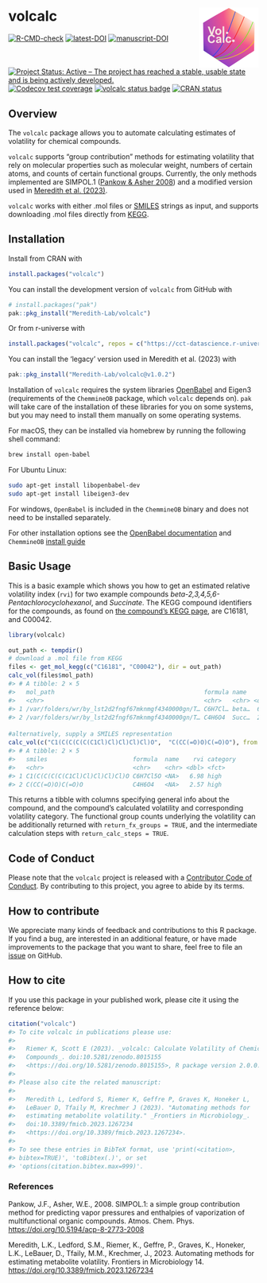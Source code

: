 
<!-- README.md is generated from README.Rmd. Please edit that file -->

# volcalc <a href="https://meredith-lab.github.io/volcalc/"><img src="man/figures/logo.PNG" alt="volcalc website" align="right" height="120"/></a>

<!-- badges: start -->

[![R-CMD-check](https://github.com/Meredith-Lab/volcalc/actions/workflows/R-CMD-check.yaml/badge.svg)](https://github.com/Meredith-Lab/volcalc/actions/workflows/R-CMD-check.yaml)
[![latest-DOI](https://zenodo.org/badge/425022983.svg)](https://zenodo.org/badge/latestdoi/425022983)
[![manuscript-DOI](https://img.shields.io/badge/DOI-10.3389/fmicb.2023.1267234-32a859.svg)](https://doi.org/10.3389/fmicb.2023.1267234)
[![Project Status: Active – The project has reached a stable, usable
state and is being actively
developed.](https://www.repostatus.org/badges/latest/active.svg)](https://www.repostatus.org/#active)
[![Codecov test
coverage](https://codecov.io/gh/Meredith-Lab/volcalc/branch/master/graph/badge.svg)](https://app.codecov.io/gh/Meredith-Lab/volcalc?branch=master)
[![volcalc status
badge](https://cct-datascience.r-universe.dev/badges/volcalc)](https://cct-datascience.r-universe.dev/volcalc)
[![CRAN
status](https://www.r-pkg.org/badges/version/volcalc)](https://CRAN.R-project.org/package=volcalc)

<!-- badges: end -->

## Overview

The `volcalc` package allows you to automate calculating estimates of
volatility for chemical compounds.

`volcalc` supports “group contribution” methods for estimating
volatility that rely on molecular properties such as molecular weight,
numbers of certain atoms, and counts of certain functional groups.
Currently, the only methods implemented are SIMPOL.1 ([Pankow & Asher
2008](https://doi.org/10.5194/acp-8-2773-2008)) and a modified version
used in [Meredith et
al. (2023)](https://doi.org/10.3389/fmicb.2023.1267234).

`volcalc` works with either .mol files or
[SMILES](https://en.wikipedia.org/wiki/Simplified_molecular-input_line-entry_system)
strings as input, and supports downloading .mol files directly from
[KEGG](https://www.kegg.jp/).

## Installation

Install from CRAN with

``` r
install.packages("volcalc")
```

You can install the development version of `volcalc` from GitHub with

``` r
# install.packages("pak")
pak::pkg_install("Meredith-Lab/volcalc")
```

Or from r-universe with

``` r
install.packages("volcalc", repos = c("https://cct-datascience.r-universe.dev", getOption("repos")))
```

You can install the ‘legacy’ version used in Meredith et al. (2023) with

``` r
pak::pkg_install("Meredith-Lab/volcalc@v1.0.2")
```

Installation of `volcalc` requires the system libraries
[OpenBabel](https://open-babel.readthedocs.io/) and Eigen3 (requirements
of the `ChemmineOB` package, which `volcalc` depends on). `pak` will
take care of the installation of these libraries for you on some
systems, but you may need to install them manually on some operating
systems.

For macOS, they can be installed via homebrew by running the following
shell command:

``` bash
brew install open-babel
```

For Ubuntu Linux:

``` bash
sudo apt-get install libopenbabel-dev
sudo apt-get install libeigen3-dev
```

For windows, `OpenBabel` is included in the `ChemmineOB` binary and does
not need to be installed separately.

For other installation options see the [OpenBabel
documentation](https://open-babel.readthedocs.io/en/latest/Installation/install.html)
and `ChemmineOB` [install
guide](https://github.com/girke-lab/ChemmineOB/blob/master/INSTALL)

## Basic Usage

This is a basic example which shows you how to get an estimated relative
volatility index (`rvi`) for two example compounds
*beta-2,3,4,5,6-Pentachlorocyclohexanol*, and *Succinate*. The KEGG
compound identifiers for the compounds, as found on [the compound’s KEGG
page](https://www.genome.jp/dbget-bin/www_bget?C16181), are C16181, and
C00042.

``` r
library(volcalc)
```

``` r
out_path <- tempdir()
# download a .mol file from KEGG
files <- get_mol_kegg(c("C16181", "C00042"), dir = out_path)
calc_vol(files$mol_path)
#> # A tibble: 2 × 5
#>   mol_path                                          formula name    rvi category
#>   <chr>                                             <chr>   <chr> <dbl> <fct>   
#> 1 /var/folders/wr/by_lst2d2fngf67mknmgf4340000gn/T… C6H7Cl… beta…  6.98 high    
#> 2 /var/folders/wr/by_lst2d2fngf67mknmgf4340000gn/T… C4H6O4  Succ…  2.57 high

#alternatively, supply a SMILES representation
calc_vol(c("C1(C(C(C(C(C1Cl)Cl)Cl)Cl)Cl)O",  "C(CC(=O)O)C(=O)O"), from = "smiles")
#> # A tibble: 2 × 5
#>   smiles                        formula  name    rvi category
#>   <chr>                         <chr>    <chr> <dbl> <fct>   
#> 1 C1(C(C(C(C(C1Cl)Cl)Cl)Cl)Cl)O C6H7Cl5O <NA>   6.98 high    
#> 2 C(CC(=O)O)C(=O)O              C4H6O4   <NA>   2.57 high
```

This returns a tibble with columns specifying general info about the
compound, and the compound’s calculated volatility and corresponding
volatility category. The functional group counts underlying the
volatility can be additionally returned with `return_fx_groups = TRUE`,
and the intermediate calculation steps with `return_calc_steps = TRUE`.

## Code of Conduct

Please note that the `volcalc` project is released with a [Contributor
Code of
Conduct](https://contributor-covenant.org/version/2/1/CODE_OF_CONDUCT.html).
By contributing to this project, you agree to abide by its terms.

## How to contribute

We appreciate many kinds of feedback and contributions to this R
package. If you find a bug, are interested in an additional feature, or
have made improvements to the package that you want to share, feel free
to file an [issue](https://github.com/Meredith-Lab/volcalc/issues/new)
on GitHub.

## How to cite

If you use this package in your published work, please cite it using the
reference below:

``` r
citation("volcalc")
#> To cite volcalc in publications please use:
#> 
#>   Riemer K, Scott E (2023). _volcalc: Calculate Volatility of Chemical
#>   Compounds_. doi:10.5281/zenodo.8015155
#>   <https://doi.org/10.5281/zenodo.8015155>, R package version 2.0.0.
#> 
#> Please also cite the related manuscript:
#> 
#>   Meredith L, Ledford S, Riemer K, Geffre P, Graves K, Honeker L,
#>   LeBauer D, Tfaily M, Krechmer J (2023). "Automating methods for
#>   estimating metabolite volatility." _Frontiers in Microbiology_.
#>   doi:10.3389/fmicb.2023.1267234
#>   <https://doi.org/10.3389/fmicb.2023.1267234>.
#> 
#> To see these entries in BibTeX format, use 'print(<citation>,
#> bibtex=TRUE)', 'toBibtex(.)', or set
#> 'options(citation.bibtex.max=999)'.
```

### References

Pankow, J.F., Asher, W.E., 2008. SIMPOL.1: a simple group contribution
method for predicting vapor pressures and enthalpies of vaporization of
multifunctional organic compounds. Atmos. Chem. Phys.
<https://doi.org/10.5194/acp-8-2773-2008>

Meredith, L.K., Ledford, S.M., Riemer, K., Geffre, P., Graves, K.,
Honeker, L.K., LeBauer, D., Tfaily, M.M., Krechmer, J., 2023. Automating
methods for estimating metabolite volatility. Frontiers in Microbiology
14. <https://doi.org/10.3389/fmicb.2023.1267234>
